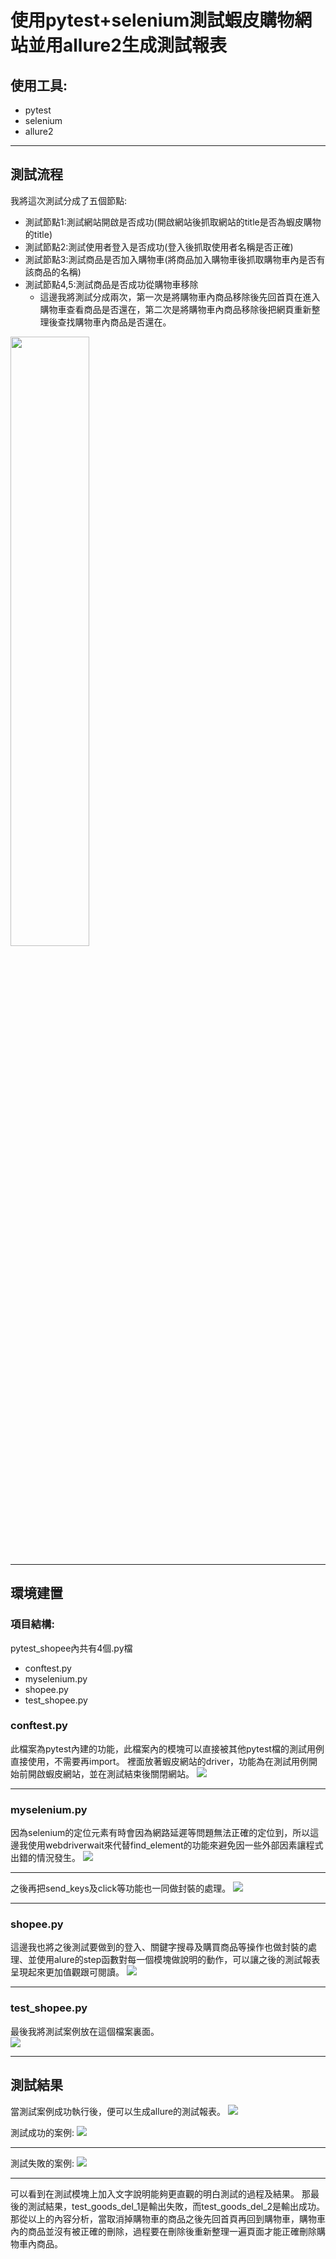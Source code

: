 # 使用pytest+selenium測試蝦皮購物網站並用allure2生成測試報表
## 使用工具:
* pytest
* selenium
* allure2
***
## 測試流程
我將這次測試分成了五個節點:
* 測試節點1:測試網站開啟是否成功(開啟網站後抓取網站的title是否為蝦皮購物的title)
* 測試節點2:測試使用者登入是否成功(登入後抓取使用者名稱是否正確)
* 測試節點3:測試商品是否加入購物車(將商品加入購物車後抓取購物車內是否有該商品的名稱)
* 測試節點4,5:測試商品是否成功從購物車移除
  * 這邊我將測試分成兩次，第一次是將購物車內商品移除後先回首頁在進入購物車查看商品是否還在，第二次是將購物車內商品移除後把網頁重新整理後查找購物車內商品是否還在。
<img src="picture/image.jpg" width="50%">

***
## 環境建置
### 項目結構:
pytest_shopee內共有4個.py檔
* conftest.py
* myselenium.py
* shopee.py
* test_shopee.py
### conftest.py
此檔案為pytest內建的功能，此檔案內的模塊可以直接被其他pytest檔的測試用例直接使用，不需要再import。
裡面放著蝦皮網站的driver，功能為在測試用例開始前開啟蝦皮網站，並在測試結束後關閉網站。
<img src="picture/code1.PNG">
***
### myselenium.py
因為selenium的定位元素有時會因為網路延遲等問題無法正確的定位到，所以這邊我使用webdriverwait來代替find_element的功能來避免因一些外部因素讓程式出錯的情況發生。
<img src="picture/code2.PNG">
***
之後再把send_keys及click等功能也一同做封裝的處理。
<img src="picture/code3.PNG">
***
### shopee.py
這邊我也將之後測試要做到的登入、關鍵字搜尋及購買商品等操作也做封裝的處理、並使用alure的step函數對每一個模塊做說明的動作，可以讓之後的測試報表呈現起來更加值觀跟可閱讀。
<img src="picture/code4.PNG">
***
### test_shopee.py
最後我將測試案例放在這個檔案裏面。        
<img src="picture/code5.PNG">
***
## 測試結果
當測試案例成功執行後，便可以生成allure的測試報表。
<img src="picture/allure1.PNG">

測試成功的案例:
<img src="picture/allure2.PNG">
***
測試失敗的案例:
<img src="picture/allure3.PNG">
***
可以看到在測試模塊上加入文字說明能夠更直觀的明白測試的過程及結果。
那最後的測試結果，test_goods_del_1是輸出失敗，而test_goods_del_2是輸出成功。
那從以上的內容分析，當取消掉購物車的商品之後先回首頁再回到購物車，購物車內的商品並沒有被正確的刪除，過程要在刪除後重新整理一遍頁面才能正確刪除購物車內商品。
